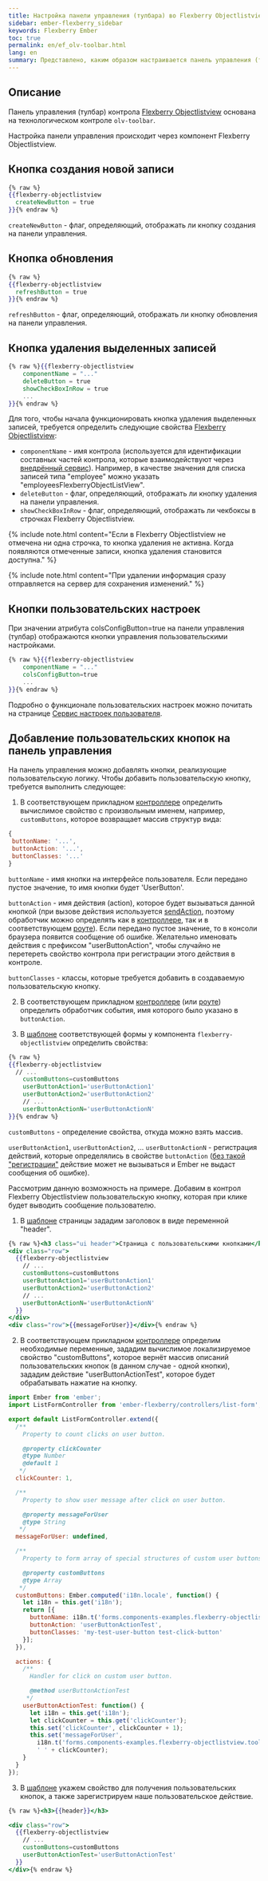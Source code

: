 ```yaml
---
title: Настройка панели управления (тулбара) во Flexberry Objectlistview (технология Flexberry ASP.NET Ember)
sidebar: ember-flexberry_sidebar
keywords: Flexberry Ember
toc: true
permalink: en/ef_olv-toolbar.html
lang: en
summary: Представлено, каким образом настраивается панель управления (тулбар) контрола Flexberry Objectlistview.
---
```


## Описание

Панель управления (тулбар) контрола [Flexberry Objectlistview](ef_object-list-view.html) основана на технологическом контроле `olv-toolbar`.

Настройка панели управления происходит через компонент Flexberry Objectlistview.

## Кнопка создания новой записи

```hbs
{% raw %}
{{flexberry-objectlistview 
  createNewButton = true
}}{% endraw %}
```

`createNewButton` - флаг, определяющий, отображать ли кнопку создания на панели управления.

## Кнопка обновления

```hbs
{% raw %}
{{flexberry-objectlistview
  refreshButton = true
}}{% endraw %}
```

`refreshButton` - флаг, определяющий, отображать ли кнопку обновления на панели управления.

## Кнопка удаления выделенных записей

```hbs
{% raw %}{{flexberry-objectlistview
	componentName = "..."
	deleteButton = true
	showCheckBoxInRow = true
	...
}}{% endraw %}
```

Для того, чтобы начала функционировать кнопка удаления выделенных записей, требуется определить следующие свойства [Flexberry Objectlistview](ef_object-list-view.html):

* `componentName` - имя контрола (используется для идентификации составных частей контрола, которые взаимодействуют через [внедрённый сервис](http://emberjs.com/api/classes/Ember.inject.html#method_service)). Например, в качестве значения для списка записей типа "employee" можно указать "employeesFlexberryObjectListView".
* `deleteButton` - флаг, определяющий, отображать ли кнопку удаления на панели управления.
* `showCheckBoxInRow` - флаг, определяющий, отображать ли чекбоксы в строчках Flexberry Objectlistview.

{% include note.html content="Если в Flexberry Objectlistview не отмечена ни одна строчка, то кнопка удаления не активна. Когда появляются отмеченные записи, кнопка удаления становится доступна." %}

{% include note.html content="При удалении информация сразу отправляется на сервер для сохранения изменений." %}

## Кнопки пользовательских настроек

При значении атрибута colsConfigButton=true на панели управления (тулбар) отображаются кнопки управления пользовательскими наcтройками.

```hbs
{% raw %}{{flexberry-objectlistview
	componentName = "..."
	colsConfigButton=true
	...
}}{% endraw %}
```

Подробно о функционале пользовательских настроек можно почитать на странице [Сервис настроек пользователя](ef_model-user-settings-service.html).

## Добавление пользовательских кнопок на панель управления

На панель управления можно добавлять кнопки, реализующие пользовательскую логику.
Чтобы добавить пользовательскую кнопку, требуется выполнить следующее:

1. В соответствующем прикладном [контроллере](ef_controller.html) определить вычислимое свойство с произвольным именем, например, `сustomButtons`, которое возвращает массив структур вида:

```js
{
 buttonName: '...',
 buttonAction: '...',
 buttonClasses: '...'
}
```

`buttonName` - имя кнопки на интерфейсе пользователя. Если передано пустое значение, то имя кнопки будет 'UserButton'.


`buttonAction` - имя действия (action), которое будет вызываться данной кнопкой (при вызове действия используется [sendAction](http://emberjs.com/api/classes/Ember.Component.html#method_sendAction), поэтому обработчик можно определять как в [контроллере](ef_controller.html), так и в соответствующем [роуте](ef_route.html)). Если передано пустое значение, то в консоли браузера появится сообщение об ошибке. Желательно именовать действия с префиксом "userButtonAction", чтобы случайно не перетереть свойство контрола при регистрации этого действия в контроле.

`buttonClasses` - классы, которые требуется добавить в создаваемую пользовательскую кнопку.

2. В соответствующем прикладном [контроллере](ef_controller.html) (или [роуте](ef_route.html)) определить обработчик события, имя которого было указано в `buttonAction`.

3. В [шаблоне](ef_template.html) соответствующей формы у компонента `flexberry-objectlistview` определить свойства:

```hbs
{% raw %}
{{flexberry-objectlistview
  // ...
	customButtons=customButtons  
	userButtonAction1='userButtonAction1'
	userButtonAction2='userButtonAction2'
	// ...
	userButtonActionN='userButtonActionN'
}}{% endraw %}
```

`customButtons` - определение свойства, откуда можно взять массив.

`userButtonAction1`, `userButtonAction2`, ... `userButtonActionN` - регистрация действий, которые определялись в свойстве `buttonAction` ([без такой "регистрации"](http://emberigniter.com/send-action-does-not-fire/) действие может не вызываться и Ember не выдаст сообщения об ошибке).

Рассмотрим данную возможность на примере. Добавим в контрол Flexberry Objectlistview пользовательскую кнопку, которая при клике будет выводить сообщение пользователю.

1. В [шаблоне](ef_template.html) страницы зададим заголовок в виде переменной "header".

```hbs
{% raw %}<h3 class="ui header">Страница с пользовательскими кнопками</h3>
<div class="row">
  {{flexberry-objectlistview
    // ...
    customButtons=customButtons
    userButtonAction1='userButtonAction1'
    userButtonAction2='userButtonAction2'
    // ...
    userButtonActionN='userButtonActionN'
  }}
</div>
<div class="row">{{messageForUser}}</div>{% endraw %}
```

2. В соответствующем прикладном [контроллере](ef_controller.html) определим необходимые переменные, зададим вычислимое локализируемое свойство "customButtons", которое вернёт массив описаний пользовательских кнопок (в данном случае - одной кнопки), зададим действие "userButtonActionTest", которое будет обрабатывать нажатие на кнопку.

```javascript
import Ember from 'ember';
import ListFormController from 'ember-flexberry/controllers/list-form';

export default ListFormController.extend({
  /**
    Property to count clicks on user button.

    @property clickCounter
    @type Number
    @default 1
   */
  clickCounter: 1,

  /**
    Property to show user message after click on user button.

    @property messageForUser
    @type String
   */
  messageForUser: undefined,

  /**
    Property to form array of special structures of custom user buttons.

    @property customButtons
    @type Array
   */
  customButtons: Ember.computed('i18n.locale', function() {
    let i18n = this.get('i18n');
    return [{
      buttonName: i18n.t('forms.components-examples.flexberry-objectlistview.toolbar-custom-buttons-example.custom-button-name'),
      buttonAction: 'userButtonActionTest',
      buttonClasses: 'my-test-user-button test-click-button'
    }];
  }),

  actions: {
    /**
      Handler for click on custom user button.

      @method userButtonActionTest
     */
    userButtonActionTest: function() {
      let i18n = this.get('i18n');
      let clickCounter = this.get('clickCounter');
      this.set('clickCounter', clickCounter + 1);
      this.set('messageForUser',
        i18n.t('forms.components-examples.flexberry-objectlistview.toolbar-custom-buttons-example.custom-message').string +
        ' ' + clickCounter);
    }
  }
});
```

3. В [шаблоне](ef_template.html) укажем свойство для получения пользовательских кнопок, а также зарегистрируем наше пользовательское действие.

```hbs
{% raw %}<h3>{{header}}</h3>

<div class="row">
  {{flexberry-objectlistview
    // ...
    customButtons=customButtons
    userButtonActionTest='userButtonActionTest'
  }}
</div>{% endraw %}
```